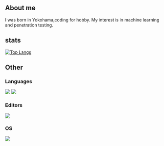 ## About me
I was born in Yokohama,coding for hobby.
My interest is in machine learning and penetration testing.

## stats
 
[![Top Langs](https://github-readme-stats.vercel.app/api/top-langs/?username=woofyboss1&layout=compact&theme=dracula)](https://github.com/anuraghazra/github-readme-stats)

## Other

### Languages
![](https://img.shields.io/badge/Java-007396?labelColor=yellow&logo=Java)
![](https://img.shields.io/badge/Ruby-CC342D?labelColor=red&logo=Ruby)

### Editors
![](https://img.shields.io/badge/Intelij%20IDEA-000000?labelColor=black&logo=Intelij%20IDEA)

### OS
![](https://img.shields.io/badge/Kali%20Linux-557C94?labelColor=blue&logo=IKali%20Linux)


